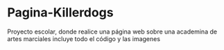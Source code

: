 # Pagina-Killerdogs
Proyecto escolar, donde realice una página web sobre una academina de artes marciales
incluye todo el código y las imagenes 
